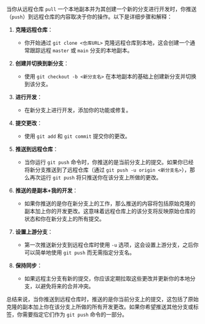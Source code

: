 当你从远程仓库 `pull` 一个本地副本并为其创建一个新的分支进行开发时，你推送（`push`）到远程仓库的内容取决于你的操作。以下是详细步骤和解释：

1. **克隆远程仓库**：
   - 你开始通过 `git clone <仓库URL>` 克隆远程仓库到本地，这会创建一个通常跟踪远程 `master` 或 `main` 分支的本地副本。

2. **创建并切换到新分支**：
   - 使用 `git checkout -b <新分支名>` 在本地副本的基础上创建新分支并切换到该分支。

3. **进行开发**：
   - 在新分支上进行开发，添加你的功能或修复。

4. **提交更改**：
   - 使用 `git add` 和 `git commit` 提交你的更改。

5. **推送到远程仓库**：
   - 当你运行 `git push` 命令时，你推送的是当前分支上的提交。如果你已经将新分支推送到了远程仓库（通过 `git push -u origin <新分支名>`），那么再次运行 `git push` 将只推送你在该分支上所做的更改。

6. **推送的是副本+我的开发**：
   - 如果你推送的是你在新分支上的工作，那么推送的内容将包括原始克隆的副本加上你的开发更改。这意味着远程仓库上的该分支将反映原始仓库的状态和你在新分支上的所有提交。

7. **设置上游分支**：
   - 第一次推送新分支到远程仓库时使用 `-u` 选项，这会设置上游分支，之后你可以简单地使用 `git push` 而无需指定分支名。

8. **保持同步**：
   - 如果远程主分支有新的提交，你应该定期拉取这些更改并更新你的本地分支，以避免将来的合并冲突。

总结来说，当你推送到远程仓库时，推送的是你当前分支上的提交，这包括了原始克隆的副本加上你在该分支上所做的所有开发更改。如果你希望推送其他分支或标签，你需要指定它们作为 `git push` 命令的一部分。
